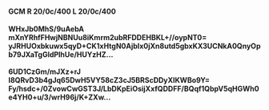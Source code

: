 #### GCM R 20/0c/400 L 20/0c/400
**WHxJb0MhS/9uAebA**<br/>**mXnYRhfFHwjNBNUu8iKmrm2ubRFDDEHBKL+//oypNT0=**<br/>**yJRHUOxbkuwx5qyD+CK1xHtgN0Ajblx0jXn8utd5gbxKX3UCNkA0QnyOpb79JXaTgGldPlhUe/HUYzHZ...**<br/><br/>
**6UD1CzGm/mJXz+rJ**<br/>**I8QRvD3b4gJq65DwH5VY58cZ3cJ5BRScDDyXIKWBo9Y=**<br/>**Fy/hsdc+/0ZvowCwGST3J/LbDKpEiOsijXxfQDDFF/BQqf1QbpV5qHGWh0e4YH0+u/3/wrH96j/K+ZXw...**